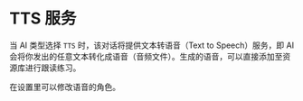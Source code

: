 # TTS 服务

当 AI 类型选择 `TTS` 时，该对话将提供文本转语音（Text to Speech）服务，即 AI 会将你发出的任意文本转化成语音（音频文件）。生成的语音，可以直接添加至资源库进行跟读练习。

在设置里可以修改语音的角色。

